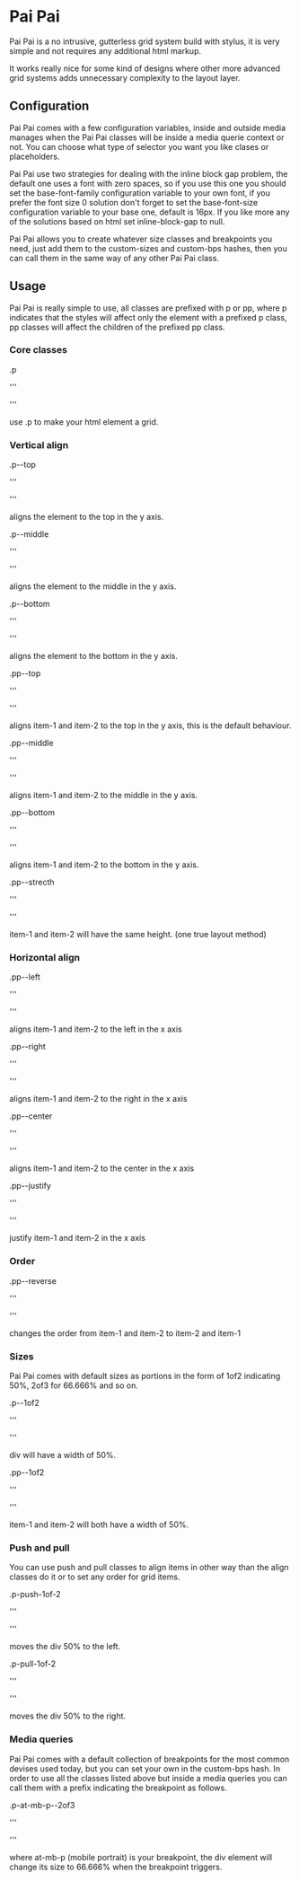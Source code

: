 # Pai Pai

Pai Pai is a no intrusive, gutterless grid system build with stylus, it is very simple and not requires
any additional html markup. 

It works really nice for some kind of designs where other more advanced grid systems adds unnecessary complexity to the layout layer.

## Configuration

Pai Pai comes with a few configuration variables, inside and outside media manages when the Pai Pai classes will be inside a media querie context or not. You can choose what type of selector you want you like clases or placeholders.

Pai Pai use two strategies for dealing with the inline block gap problem, the default one uses a font with zero spaces, so if you use this one you should set the base-font-family configuration variable to your own font, if you prefer the font size 0 solution don't forget to set the base-font-size configuration variable to your base one, default is 16px. If you like more any of the solutions based on html set inline-block-gap to null.

Pai Pai allows you to create whatever size classes and breakpoints you need, just add them to the custom-sizes and custom-bps hashes, then you can call them in the same way of any other Pai Pai class.

## Usage

Pai Pai is really simple to use, all classes are prefixed with p or pp, where p indicates that the styles will affect only the element with a prefixed p class, pp classes will affect the children of the prefixed pp class.

### Core classes

.p

'''
<div class=".p"></div>
'''

use .p to make your html element a grid.


### Vertical align

.p--top

'''
<div class=".p .p--top"></div>
'''

aligns the element to the top in the y axis.

.p--middle

'''
<div class=".p .p--middle"></div>
'''

aligns the element to the middle in the y axis.

.p--bottom

'''
<div class=".p .p--bottom"></div>
'''

aligns the element to the bottom in the y axis.

.pp--top

'''
<div class=".p .pp--top">
  <div class=".p item-1"></div>
  <div class=".p item-2"></div>
</div>
'''

aligns item-1 and item-2 to the top in the y axis, this is the default behaviour.

.pp--middle

'''
<div class=".p .pp--middle">
  <div class=".p item-1"></div>
  <div class=".p item-2"></div>
</div>
'''

aligns item-1 and item-2 to the middle in the y axis.

.pp--bottom

'''
<div class=".p .pp--bottom">
  <div class=".p item-1"></div>
  <div class=".p item-2"></div>
</div>
'''

aligns item-1 and item-2 to the bottom in the y axis.

.pp--strecth

'''
<div class=".p .pp--strecth">
  <div class=".p item-1"></div>
  <div class=".p item-2"></div>
</div>
'''

item-1 and item-2 will have the same height. (one true layout method)


### Horizontal align

.pp--left

'''
<div class=".p .pp--left">
  <div class=".p item-1"></div>
  <div class=".p item-2"></div>
</div>
'''

aligns item-1 and item-2 to the left in the x axis

.pp--right

'''
<div class=".p .pp--right">
  <div class=".p item-1"></div>
  <div class=".p item-2"></div>
</div>
'''

aligns item-1 and item-2 to the right in the x axis

.pp--center

'''
<div class=".p .pp--center">
  <div class=".p item-1"></div>
  <div class=".p item-2"></div>
</div>
'''

aligns item-1 and item-2 to the center in the x axis

.pp--justify

'''
<div class=".p .pp--justify">
  <div class=".p item-1"></div>
  <div class=".p item-2"></div>
</div>
'''

justify item-1 and item-2 in the x axis


### Order

.pp--reverse

'''
<div class=".p .pp--reverse">
  <div class=".p item-1"></div>
  <div class=".p item-2"></div>
</div>
'''

changes the order from item-1 and item-2 to item-2 and item-1

### Sizes

Pai Pai comes with default sizes as portions in the form of 1of2 indicating 50%, 2of3 for 66.666% and so on.

.p--1of2

'''
<div class=".p .p--1of2"></div>
'''

div will have a width of 50%.

.pp--1of2

'''
<div class=".p .pp--1of2">
  <div class=".p item-1"></div>
  <div class=".p item-2"></div>
</div>
'''

item-1 and item-2 will both have a width of 50%.

### Push and pull

You can use push and pull classes to align items in other way than the align classes do it or to set any order for grid items.

.p-push-1of-2

'''
<div class=".p .p-push-1of2"></div>
'''

moves the div 50% to the left.

.p-pull-1of-2

'''
<div class=".p .p-pull-1of2"></div>
'''

moves the div 50% to the right.

### Media queries

Pai Pai comes with a default collection of breakpoints for the most common devises used today, but you can set your own in the custom-bps hash. In order to use all the classes listed above but inside a media queries you can call them with a prefix indicating the breakpoint as follows.

.p-at-mb-p--2of3

'''
<div class=".p .p-at-mb-p--2of-3"></div>
'''

where at-mb-p (mobile portrait) is your breakpoint, the div element will change its size to 66.666% when the breakpoint triggers.

